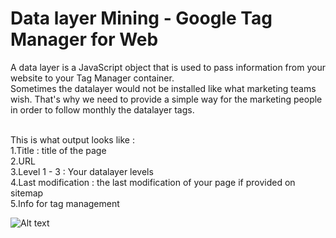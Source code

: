 # Data layer Mining - Google Tag Manager for Web <br>
A data layer is a JavaScript object that is used to pass information from your website to your Tag Manager container.<br>
Sometimes the datalayer would not be installed like what marketing teams wish. That's why we need to provide a simple way for the marketing people in order to follow monthly the datalayer tags.
<br>
<br>

This is what output looks like :<br>
1.Title : title of the page<br>
2.URL<br>
3.Level 1 - 3 : Your datalayer levels<br>
4.Last modification : the last modification of your page if provided on sitemap<br>
5.Info for tag management<br>


![Alt text](https://github.com/Pai-U/Projet_PAI/blob/main/Website%20Datalayer%20and%20tag%20mining/Output_dataset_as_image.jpg "Output")
